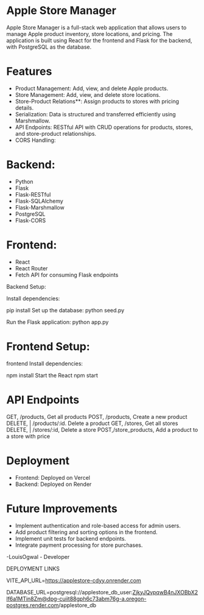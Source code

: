 # Apple Store Manager
Apple Store Manager is a full-stack web application that allows users to manage Apple product inventory, store locations, and pricing. The application is built using React for the frontend and Flask for the backend, with PostgreSQL as the database.

# Features
- Product Management: Add, view, and delete Apple products.
- Store Management: Add, view, and delete store locations.
- Store-Product Relations**: Assign products to stores with pricing details.
- Serialization: Data is structured and transferred efficiently using Marshmallow.
- API Endpoints: RESTful API with CRUD operations for products, stores, and store-product relationships.
- CORS Handling: 

# Backend:
- Python
- Flask
- Flask-RESTful
- Flask-SQLAlchemy
- Flask-Marshmallow
- PostgreSQL 
- Flask-CORS

# Frontend:
- React
- React Router
- Fetch API for consuming Flask endpoints

 Backend Setup:
  
 Install dependencies:
  
   pip install
Set up the database:
   python seed.py

 Run the Flask application:
   python app.py

# Frontend Setup:
   frontend
Install dependencies:

   npm install
    Start the React
   npm start
  

# API Endpoints

 GET, /products, Get all products 
 POST, /products, Create a new product 
 DELETE, | /products/:id. Delete a product 
 GET, /stores, Get all stores 
 DELETE, | /stores/:id, Delete a store 
 POST,/store_products, Add a product to a store with price

# Deployment
- Frontend: Deployed on Vercel
- Backend: Deployed on Render

# Future Improvements
- Implement authentication and role-based access for admin users.
- Add product filtering and sorting options in the frontend.
- Implement unit tests for backend endpoints.
- Integrate payment processing for store purchases.

-LouisOgwal - Developer

DEPLOYMENT LINKS

VITE_API_URL=https://applestore-cdyy.onrender.com


DATABASE_URL=postgresql://applestore_db_user:ZjkyJQvpqwB4nJXOBbX2lf6a1MTin8Zm@dpg-cuiit88gph6c73abm76g-a.oregon-postgres.render.com/applestore_db

